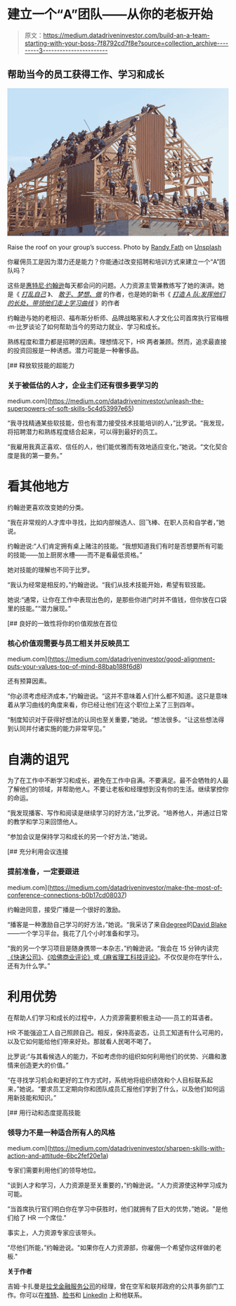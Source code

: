 # 建立一个“A”团队——从你的老板开始

> 原文：<https://medium.datadriveninvestor.com/build-an-a-team-starting-with-your-boss-7f8792cd7f8e?source=collection_archive---------3----------------------->

## 帮助当今的员工获得工作、学习和成长

![](img/4538eb46f0275d301d4e28c8dc986d7b.png)

Raise the roof on your group’s success. Photo by [Randy Fath](https://unsplash.com/@randyfath?utm_source=medium&utm_medium=referral) on [Unsplash](https://unsplash.com?utm_source=medium&utm_medium=referral)

你雇佣员工是因为潜力还是能力？你能通过改变招聘和培训方式来建立一个“A”团队吗？

这些是[惠特尼·约翰逊](https://twitter.com/johnsonwhitney/)每天都会问的问题。人力资源主管兼教练写了她的演讲。她是《 [*打乱自己*](https://www.amazon.com/Disrupt-Yourself-Putting-Disruptive-Innovation/dp/1629560529) 》、 [*敢于、梦想、做*](https://www.amazon.com/Dare-Dream-Do-Remarkable-Things/dp/1937134121) 的作者，也是她的新书《 [*打造 A 队:发挥他们的长处，带领他们走上学习曲线*](https://www.amazon.com/Build-Team-Their-Strengths-Learning/dp/1633693643) 》的作者

约翰逊与她的老相识、福布斯分析师、品牌战略家和人才文化公司首席执行官梅根·m·比罗谈论了如何帮助当今的劳动力就业、学习和成长。

熟练程度和潜力都是招聘的因素。理想情况下，HR 两者兼顾。然而，追求最直接的投资回报是一种诱惑。潜力可能是一种奢侈品。

[](https://medium.com/datadriveninvestor/unleash-the-superpowers-of-soft-skills-5c4d53997e65) [## 释放软技能的超能力

### 关于被低估的人才，企业主们还有很多要学习的

medium.com](https://medium.com/datadriveninvestor/unleash-the-superpowers-of-soft-skills-5c4d53997e65) 

“我寻找精通某些软技能，但也有潜力接受技术技能培训的人，”比罗说。“我发现，将招聘潜力和熟练程度结合起来，可以得到最好的员工。

“我雇用我真正喜欢、信任的人，他们能优雅而有效地适应变化，”她说。“文化契合度是我的第一要务。”

# 看其他地方

约翰逊更喜欢改变她的分类。

“我在非常规的人才库中寻找，比如内部候选人、回飞棒、在职人员和自学者，”她说。

约翰逊说:“人们肯定拥有桌上赌注的技能。“我想知道我们有时是否想要所有可能的技能——加上厨房水槽——而不是看最低资格。”

她对技能的理解也不同于比罗。

“我认为经常是相反的，”约翰逊说。“我们从技术技能开始，希望有软技能。

她说:“通常，让你在工作中表现出色的，是那些你进门时并不值钱，但你放在口袋里的技能。”“潜力展现。”

[](https://medium.com/datadriveninvestor/good-alignment-puts-your-values-top-of-mind-88bab188f6d8) [## 良好的一致性将你的价值观放在首位

### 核心价值观需要与员工相关并反映员工

medium.com](https://medium.com/datadriveninvestor/good-alignment-puts-your-values-top-of-mind-88bab188f6d8) 

还有预算因素。

“你必须考虑经济成本，”约翰逊说。“这并不意味着人们什么都不知道。这只是意味着从学习曲线的角度来看，你已经让他们在这个职位上呆了三到四年。

“制度知识对于获得好想法的认同也至关重要，”她说。“想法很多。“让这些想法得到认同并付诸实施的能力非常罕见。”

# 自满的诅咒

为了在工作中不断学习和成长，避免在工作中自满。不要满足。最不会牺牲的人最了解他们的领域，并帮助他人。不要让老板和经理想到没有你的生活。继续掌控你的命运。

“我发现播客、写作和阅读是继续学习的好方法，”比罗说。“培养他人，并通过日常的教学和学习来回馈他人。

“参加会议是保持学习和成长的另一个好方法，”她说。

[](https://medium.com/datadriveninvestor/make-the-most-of-conference-connections-b0b17cd08037) [## 充分利用会议连接

### 提前准备，一定要跟进

medium.com](https://medium.com/datadriveninvestor/make-the-most-of-conference-connections-b0b17cd08037) 

约翰逊同意，接受广播是一个很好的激励。

“播客是一种激励自己学习的好方法，”她说。“我采访了来自[degree](https://twitter.com/degreed/)的[David Blake](https://twitter.com/davidblake/)——一个学习平台。我花了几个小时准备和学习。

“我的另一个学习项目是随身携带一本杂志，”约翰逊说。“我会在 15 分钟内读完[《快速公司》](https://twitter.com/FastCompany/)、[《哈佛商业评论》](https://twitter.com/HarvardBiz/)或[《麻省理工科技评论》](https://twitter.com/techreview/)。不仅仅是你在学什么，还有为什么学。”

# 利用优势

在帮助人们学习和成长的过程中，人力资源需要积极主动——员工的耳语者。

HR 不能强迫工人自己照顾自己。相反，保持高姿态，让员工知道有什么可用的，以及它如何能给他们带来好处。那就看人民喝不喝了。

比罗说:“与其看候选人的能力，不如考虑你的组织如何利用他们的优势、兴趣和激情来创造更大的价值。”

“在寻找学习机会和更好的工作方式时，系统地将组织绩效和个人目标联系起来，”她说。“要求员工定期向你和团队成员汇报他们学到了什么，以及他们如何运用新技能和知识。”

[](https://medium.com/datadriveninvestor/sharpen-skills-with-action-and-attitude-6bc2fef20e1a) [## 用行动和态度提高技能

### 领导力不是一种适合所有人的风格

medium.com](https://medium.com/datadriveninvestor/sharpen-skills-with-action-and-attitude-6bc2fef20e1a) 

专家们需要利用他们的领导地位。

“谈到人才和学习，人力资源是至关重要的，”约翰逊说。“人力资源使这种学习成为可能。

“当首席执行官们明白你在学习中获胜时，他们就拥有了巨大的优势，”她说。"是他们给了 HR 一个席位."

事实上，人力资源专家应该带头。

“尽他们所能，”约翰逊说。"如果你在人力资源部，你雇佣一个希望你这样做的老板."

**关于作者**

吉姆·卡扎曼是[拉戈金融服务公司](http://largofinancialservices.com)的经理，曾在空军和联邦政府的公共事务部门工作。你可以在[推特](https://twitter.com/JKatzaman)、[脸书](https://www.facebook.com/jim.katzaman)和 [LinkedIn](https://www.linkedin.com/in/jim-katzaman-33641b21/) 上和他联系。